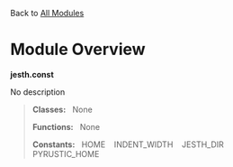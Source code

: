 Back to [All Modules](https://github.com/pyrustic/jesth/blob/master/docs/modules/README.md#readme)

# Module Overview

**jesth.const**
 
No description

> **Classes:** &nbsp; None
>
> **Functions:** &nbsp; None
>
> **Constants:** &nbsp; HOME &nbsp;&nbsp; INDENT_WIDTH &nbsp;&nbsp; JESTH_DIR &nbsp;&nbsp; PYRUSTIC_HOME
